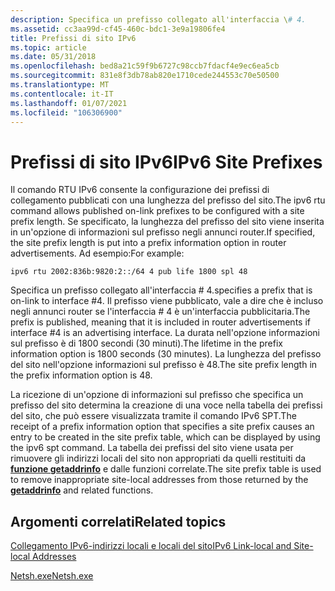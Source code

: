 ```yaml
---
description: Specifica un prefisso collegato all'interfaccia \# 4.
ms.assetid: cc3aa99d-cf45-460c-bdc1-3e9a19806fe4
title: Prefissi di sito IPv6
ms.topic: article
ms.date: 05/31/2018
ms.openlocfilehash: bed8a21c59f9b6727c98ccb7fdacf4e9ec6ea5cb
ms.sourcegitcommit: 831e8f3db78ab820e1710cede244553c70e50500
ms.translationtype: MT
ms.contentlocale: it-IT
ms.lasthandoff: 01/07/2021
ms.locfileid: "106306900"
---
```

# <a name="ipv6-site-prefixes"></a><span data-ttu-id="0e771-103">Prefissi di sito IPv6</span><span class="sxs-lookup"><span data-stu-id="0e771-103">IPv6 Site Prefixes</span></span>

<span data-ttu-id="0e771-104">Il comando RTU IPv6 consente la configurazione dei prefissi di collegamento pubblicati con una lunghezza del prefisso del sito.</span><span class="sxs-lookup"><span data-stu-id="0e771-104">The ipv6 rtu command allows published on-link prefixes to be configured with a site prefix length.</span></span> <span data-ttu-id="0e771-105">Se specificato, la lunghezza del prefisso del sito viene inserita in un'opzione di informazioni sul prefisso negli annunci router.</span><span class="sxs-lookup"><span data-stu-id="0e771-105">If specified, the site prefix length is put into a prefix information option in router advertisements.</span></span> <span data-ttu-id="0e771-106">Ad esempio:</span><span class="sxs-lookup"><span data-stu-id="0e771-106">For example:</span></span>

``` syntax
ipv6 rtu 2002:836b:9820:2::/64 4 pub life 1800 spl 48
```

<span data-ttu-id="0e771-107">Specifica un prefisso collegato all'interfaccia \# 4.</span><span class="sxs-lookup"><span data-stu-id="0e771-107">specifies a prefix that is on-link to interface \#4.</span></span> <span data-ttu-id="0e771-108">Il prefisso viene pubblicato, vale a dire che è incluso negli annunci router se l'interfaccia \# 4 è un'interfaccia pubblicitaria.</span><span class="sxs-lookup"><span data-stu-id="0e771-108">The prefix is published, meaning that it is included in router advertisements if interface \#4 is an advertising interface.</span></span> <span data-ttu-id="0e771-109">La durata nell'opzione informazioni sul prefisso è di 1800 secondi (30 minuti).</span><span class="sxs-lookup"><span data-stu-id="0e771-109">The lifetime in the prefix information option is 1800 seconds (30 minutes).</span></span> <span data-ttu-id="0e771-110">La lunghezza del prefisso del sito nell'opzione informazioni sul prefisso è 48.</span><span class="sxs-lookup"><span data-stu-id="0e771-110">The site prefix length in the prefix information option is 48.</span></span>

<span data-ttu-id="0e771-111">La ricezione di un'opzione di informazioni sul prefisso che specifica un prefisso del sito determina la creazione di una voce nella tabella dei prefissi del sito, che può essere visualizzata tramite il comando IPv6 SPT.</span><span class="sxs-lookup"><span data-stu-id="0e771-111">The receipt of a prefix information option that specifies a site prefix causes an entry to be created in the site prefix table, which can be displayed by using the ipv6 spt command.</span></span> <span data-ttu-id="0e771-112">La tabella dei prefissi del sito viene usata per rimuovere gli indirizzi locali del sito non appropriati da quelli restituiti da [**funzione getaddrinfo**](/windows/desktop/api/Ws2tcpip/nf-ws2tcpip-getaddrinfo) e dalle funzioni correlate.</span><span class="sxs-lookup"><span data-stu-id="0e771-112">The site prefix table is used to remove inappropriate site-local addresses from those returned by the [**getaddrinfo**](/windows/desktop/api/Ws2tcpip/nf-ws2tcpip-getaddrinfo) and related functions.</span></span>

## <a name="related-topics"></a><span data-ttu-id="0e771-113">Argomenti correlati</span><span class="sxs-lookup"><span data-stu-id="0e771-113">Related topics</span></span>

<dl> <dt>

[<span data-ttu-id="0e771-114">Collegamento IPv6-indirizzi locali e locali del sito</span><span class="sxs-lookup"><span data-stu-id="0e771-114">IPv6 Link-local and Site-local Addresses</span></span>](link-local-and-site-local-addresses-2.md)
</dt> <dt>

[<span data-ttu-id="0e771-115">Netsh.exe</span><span class="sxs-lookup"><span data-stu-id="0e771-115">Netsh.exe</span></span>](netsh-exe.md)
</dt> </dl>

 

 



